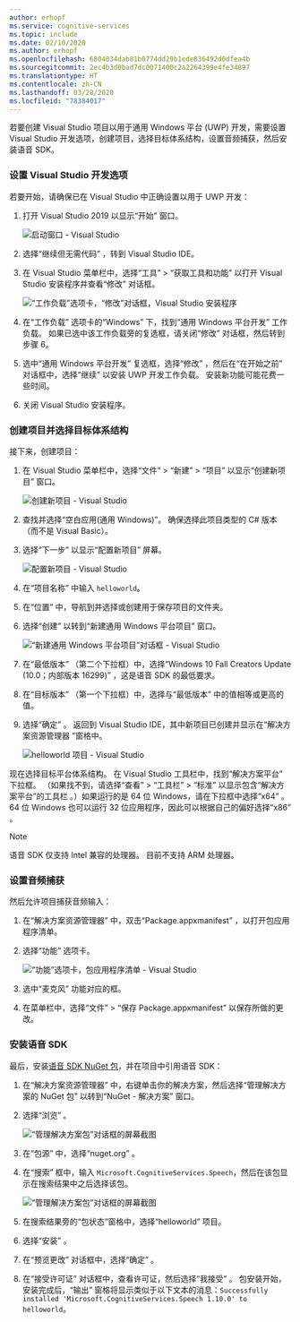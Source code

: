 ```yaml
---
author: erhopf
ms.service: cognitive-services
ms.topic: include
ms.date: 02/10/2020
ms.author: erhopf
ms.openlocfilehash: 6804834dab81b0774dd29b1ede836492d0dfea4b
ms.sourcegitcommit: 2ec4b3d0bad7dc0071400c2a2264399e4fe34897
ms.translationtype: HT
ms.contentlocale: zh-CN
ms.lasthandoff: 03/28/2020
ms.locfileid: "78384017"
---
```

若要创建 Visual Studio 项目以用于通用 Windows 平台 (UWP) 开发，需要设置 Visual Studio 开发选项，创建项目，选择目标体系结构，设置音频捕获，然后安装语音 SDK。

### <a name="set-up-visual-studio-development-options"></a>设置 Visual Studio 开发选项

若要开始，请确保已在 Visual Studio 中正确设置以用于 UWP 开发：

1. 打开 Visual Studio 2019 以显示“开始”  窗口。

   ![启动窗口 - Visual Studio](../articles/cognitive-services/Speech-Service/media/sdk/vs-enable-uwp-start-window.png)

1. 选择“继续但无需代码”  ，转到 Visual Studio IDE。

1. 在 Visual Studio 菜单栏中，选择“工具”   > “获取工具和功能”  以打开 Visual Studio 安装程序并查看“修改”  对话框。

   ![“工作负载”选项卡，“修改”对话框，Visual Studio 安装程序](../articles/cognitive-services/Speech-Service/media/sdk/vs-enable-uwp-workload.png)

1. 在“工作负载”  选项卡的“Windows”  下，找到“通用 Windows 平台开发”  工作负载。 如果已选中该工作负载旁的复选框，请关闭“修改”  对话框，然后转到步骤 6。

1. 选中“通用 Windows 平台开发”  复选框，选择“修改”  ，然后在“在开始之前”  对话框中，选择“继续”  以安装 UWP 开发工作负载。 安装新功能可能花费一些时间。

1. 关闭 Visual Studio 安装程序。

### <a name="create-the-project-and-select-the-target-architecture"></a>创建项目并选择目标体系结构

接下来，创建项目：

1. 在 Visual Studio 菜单栏中，选择“文件”   > “新建”   > “项目”  以显示“创建新项目”  窗口。

   ![创建新项目 - Visual Studio](../articles/cognitive-services/Speech-Service/media/sdk/vs-enable-uwp-create-new-project.png)

1. 查找并选择“空白应用(通用 Windows)”。  确保选择此项目类型的 C# 版本（而不是 Visual Basic）。

1. 选择“下一步”  以显示“配置新项目”  屏幕。

   ![配置新项目 - Visual Studio](../articles/cognitive-services/Speech-Service/media/sdk/vs-enable-uwp-configure-your-new-project.png)

1. 在“项目名称”  中输入 `helloworld`。

1. 在“位置”  中，导航到并选择或创建用于保存项目的文件夹。

1. 选择“创建”  以转到“新建通用 Windows 平台项目”  窗口。

   ![“新建通用 Windows 平台项目”对话框 - Visual Studio](../articles/cognitive-services/Speech-Service/media/sdk/qs-csharp-uwp-02-new-uwp-project.png)

1. 在“最低版本”  （第二个下拉框）中，选择“Windows 10 Fall Creators Update (10.0；内部版本 16299)”  ，这是语音 SDK 的最低要求。

1. 在“目标版本”  （第一个下拉框）中，选择与“最低版本”  中的值相等或更高的值。

1. 选择“确定”  。 返回到 Visual Studio IDE，其中新项目已创建并显示在“解决方案资源管理器  ”窗格中。

   ![helloworld 项目 - Visual Studio](../articles/cognitive-services/Speech-Service/media/sdk/vs-enable-uwp-helloworld.png)

现在选择目标平台体系结构。 在 Visual Studio 工具栏中，找到“解决方案平台”  下拉框。 （如果找不到，请选择“查看”   > “工具栏”   > “标准”  以显示包含“解决方案平台”的工具栏  。）如果运行的是 64 位 Windows，请在下拉框中选择“x64”  。 64 位 Windows 也可以运行 32 位应用程序，因此可以根据自己的偏好选择“x86”  。

> [!NOTE]
> 语音 SDK 仅支持 Intel 兼容的处理器。 目前不支持 ARM 处理器。

### <a name="set-up-audio-capture"></a>设置音频捕获

然后允许项目捕获音频输入：

1. 在“解决方案资源管理器”  中，双击“Package.appxmanifest”  ，以打开包应用程序清单。

1. 选择“功能”  选项卡。

   ![“功能”选项卡，包应用程序清单 - Visual Studio](../articles/cognitive-services/Speech-Service/media/sdk/qs-csharp-uwp-07-capabilities.png)

1. 选中“麦克风”  功能对应的框。

1. 在菜单栏中，选择“文件”   > “保存 Package.appxmanifest”  以保存所做的更改。

### <a name="install-the-speech-sdk"></a>安装语音 SDK

最后，安装[语音 SDK NuGet 包](https://aka.ms/csspeech/nuget)，并在项目中引用语音 SDK：

1. 在“解决方案资源管理器”  中，右键单击你的解决方案，然后选择“管理解决方案的 NuGet 包”  以转到“NuGet - 解决方案”  窗口。

1. 选择“浏览”  。

   ![“管理解决方案包”对话框的屏幕截图](../articles/cognitive-services/Speech-Service/media/sdk/vs-enable-uwp-nuget-solution-browse.png)

1. 在“包源”  中，选择“nuget.org”  。

1. 在“搜索”  框中，输入 `Microsoft.CognitiveServices.Speech`，然后在该包显示在搜索结果中之后选择该包。

   ![“管理解决方案包”对话框的屏幕截图](../articles/cognitive-services/Speech-Service/media/sdk/qs-csharp-uwp-05-nuget-install-1.0.0.png)

1. 在搜索结果旁的“包状态”窗格中，选择“helloworld”  项目。

1. 选择“安装”  。

1. 在“预览更改”  对话框中，选择“确定”  。

1. 在“接受许可证”  对话框中，查看许可证，然后选择“我接受”  。 包安装开始，安装完成后，“输出”  窗格将显示类似于以下文本的消息：`Successfully installed 'Microsoft.CognitiveServices.Speech 1.10.0' to helloworld`。
